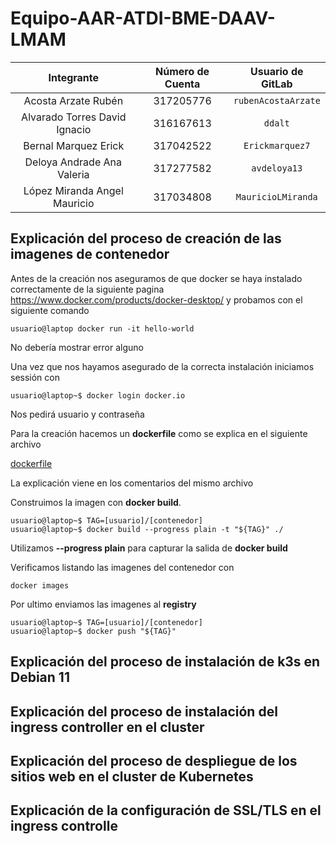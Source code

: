 # Equipo-AAR-ATDI-BME-DAAV-LMAM

| Integrante                     | Número de Cuenta | Usuario de GitLab   |
|:------------------------------:|:----------------:|:-------------------:|
| Acosta Arzate Rubén            | 317205776        | `rubenAcostaArzate` |
| Alvarado Torres David Ignacio  | 316167613        | `ddalt`             |
| Bernal Marquez Erick           | 317042522        | `Erickmarquez7`     |
| Deloya Andrade Ana Valeria     | 317277582        | `avdeloya13`        |
| López Miranda Angel Mauricio   | 317034808        | `MauricioLMiranda`  |


## Explicación del proceso de creación de las imagenes de contenedor

Antes de la creación nos aseguramos de que docker se haya instalado correctamente de la siguiente pagina https://www.docker.com/products/docker-desktop/ y probamos con el siguiente comando

```
usuario@laptop docker run -it hello-world
```
No debería mostrar error alguno

Una vez que nos hayamos asegurado de la correcta instalación iniciamos sessión con 

```
usuario@laptop~$ docker login docker.io
```

Nos pedirá usuario y contraseña

Para la creación hacemos un __dockerfile__ como se explica en el siguiente archivo

[dockerfile](files/linux-doc/Dockerfile)

La explicación viene en los comentarios del mismo archivo

Construimos la imagen con __docker build__.

```
usuario@laptop~$ TAG=[usuario]/[contenedor]
usuario@laptop~$ docker build --progress plain -t "${TAG}" ./
```

Utilizamos __--progress plain__ para capturar la salida de __docker build__

Verificamos listando las imagenes del contenedor con

```
docker images
```

Por ultimo enviamos las imagenes al __registry__

```
usuario@laptop~$ TAG=[usuario]/[contenedor]
usuario@laptop~$ docker push "${TAG}"
```


## Explicación del proceso de instalación de k3s en Debian 11

## Explicación del proceso de instalación del ingress controller en el cluster

## Explicación del proceso de despliegue de los sitios web en el cluster de Kubernetes

## Explicación de la configuración de SSL/TLS en el ingress controlle